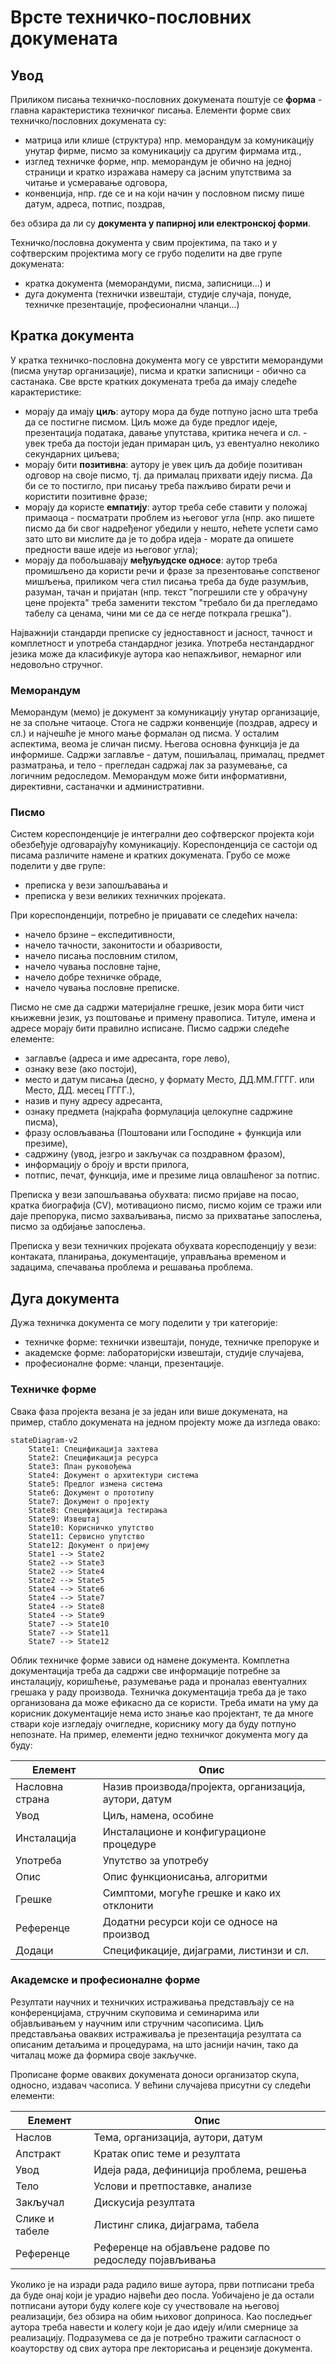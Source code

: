 # Врсте техничко-пословних докумената

## Увод

Приликом писања техничко-пословних докумената поштује се **форма** - главна
карактеристика техничког писања. Елементи форме свих техничко/пословних
докумената су:

- матрица или клише (структура) нпр. меморандум за комуникацију унутар фирме,
писмо за комуникацију са другим фирмама итд.,
- изглед техничке форме, нпр. меморандум је обично на једној страници и кратко
изражава намеру са јасним упутствима за читање и усмеравање одговора,
- конвенција, нпр. где се и на који начин у пословном писму пише датум, адреса,
потпис, поздрав,

без обзира да ли су **документа у папирној или електронској форми**.

Техничко/пословна документа у свим пројектима, па тако и у софтверским
пројектима могу се грубо поделити на две групе докумената:

- кратка документа (меморандуми, писма, записници...) и
- дуга документа (технички извештаји, студије случаја, понуде, техничке
презентације, професионални чланци...)

## Кратка документа

У кратка техничко-пословна документа могу се уврстити меморандуми (писма унутар
организације), писма и кратки записници - обично са састанака. Све врсте
кратких докумената треба да имају следеће карактеристике:

- морају да имају **циљ**: аутору мора да буде потпуно јасно шта треба да се
постигне писмом. Циљ може да буде предлог идеје, презентација података, давање
упутстава, критика нечега и сл. - увек треба да постоји један примаран циљ, уз
евентуално неколико секундарних циљева;
- морају бити **позитивна**: аутору је увек циљ да добије позитиван одговор на
своје писмо, тј. да прималац прихвати идеју писма. Да би се то постигло, при
писању треба пажљиво бирати речи и користити позитивне фразе;
- морају да користе **емпатију**: аутор треба себе ставити у положај примаоца -
посматрати проблем из његовог угла (нпр. ако пишете писмо да би свог надређеног
убедили у нешто, нећете успети само зато што ви мислите да је то добра идеја -
морате да опишете предности ваше идеје из његовог угла);
- морају да побољшавају **међуљудске односе**: аутор треба промишљено да
користи речи и фразе за презентовање сопственог мишљења, приликом чега стил
писања треба да буде разумљив, разуман, тачан и пријатан (нпр. текст "погрешили
сте у обрачуну цене пројекта" треба заменити текстом "требало би да прегледамо
табелу са ценама, чини ми се да се негде поткрала грешка").

Најважнији стандарди преписке су једноставност и јасност, тачност и комплетност
и употреба стандардног језика. Употреба нестандардног језика може да класификује
аутора као непажљивог, немарног или недовољно стручног.

### Меморандум

Меморандум (мемо) је документ за комуникацију унутар организације, не за спољне
читаоце. Стога не садржи конвенције (поздрав, адресу и сл.) и најчешће је много
мање формалан од писма. У осталим аспектима, веома је сличан писму. Његова
основна функција је да информише. Садржи заглавље - датум, пошиљалац, прималац,
предмет разматрања, и тело - прегледан садржај лак за разумевање, са логичним
редоследом. Меморандум може бити информативни, директивни, састаначки и
административни.

### Писмо

Систем кореспонденције је интегрални део софтверског пројекта који обезбеђује
одговарајућу комуникацију. Кореспонденција се састоји од писама различите
намене и кратких докумената. Грубо се може поделити у две групе:

- преписка у вези запошљавања и
- преписка у вези великих техничких пројеката.

При кореспонденцији, потребно је приџавати се следећих начела:

- начело брзине – експедитивности,
- начело тачности, законитости и обазривости,
- начело писања пословним стилом,
- начело чувања пословне тајне,
- начело добре техничке обраде,
- начело чувања пословне преписке.

Писмо не сме да садржи материјалне грешке, језик мора бити чист књижевни језик,
уз поштовање и примену правописа. Титуле, имена и адресе морају бити правилно
исписане. Писмо садржи следеће елементе:

- заглавље (адреса и име адресанта, горе лево),
- ознаку везе (ако постоји),
- место и датум писања (десно, у формату Место, ДД.ММ.ГГГГ. или Место, ДД.
месец ГГГГ.),
- назив и пуну адресу адресанта,
- ознаку предмета (најкраћа формулација целокупне садржине писма),
- фразу ословљавања (Поштовани или Господине + функција или презиме),
- садржину (увод, језгро и закључак са поздравном фразом),
- информацију о броју и врсти прилога,
- потпис, печат, функција, име и презиме лица овлашћеног за потпис.

Преписка у вези запошљавања обухвата: писмо пријаве на посао, кратка биографија
(CV), мотивационо писмо, писмо којим се тражи или даје препорука, писмо
захваљивања, писмо за прихватање запослења, писмо за одбијање запослења.

Преписка у вези техничких пројеката обухвата коресподенцију у вези: контаката,
планирања,  документације, управљања временом и задацима, спечавања проблема и
решавања проблема.

## Дуга документа

Дужа техничка документа се могу поделити у три категорије:

- техничке форме: технички извештаји, понуде, техничке препоруке и
- академске форме: лабораторијски извештаји, студије случајева,
- професионалне форме: чланци, презентације.

### Техничке форме

Свака фаза пројекта везана је за један или више докумената, на пример, стабло
докумената на једном пројекту може да изгледа овако:

``` mermaid
stateDiagram-v2
    State1: Спецификација захтева
    State2: Спецификација ресурса
    State3: План руковођења
    State4: Документ о архитектури система
    State5: Предлог измена система
    State6: Документ о прототипу
    State7: Документ о пројекту
    State8: Спецификација тестирања
    State9: Извештај
    State10: Корисничко упутство
    State11: Сервисно упутство
    State12: Документ о пријему
    State1 --> State2
    State2 --> State3
    State2 --> State4
    State2 --> State5
    State4 --> State6
    State4 --> State7
    State4 --> State8
    State4 --> State9
    State7 --> State10
    State7 --> State11
    State7 --> State12
```

Облик техничке форме зависи од намене документа. Комплетна документација треба
да садржи све информације потребне за инсталацију, коришћење, разумевање рада и
проналаз евентуалних грешака у раду производа. Техничка документација треба да
је тако организована да може ефикасно да се користи. Треба имати на уму да
корисник документације нема исто знање као пројектант, те да многе ствари које
изгледају очигледне, кориснику могу да буду потпуно непознате. На пример,
елементи једно техничког документа могу да буду:

| Елемент         | Опис                                                      |
|-----------------|-----------------------------------------------------------|
| Насловна страна | Назив производа/пројекта, организација, аутори, датум     |
| Увод            | Циљ, намена, особине                                      |
| Инсталација     | Инсталационе и конфигурационе процедуре                   |
| Употреба        | Упутство за употребу                                      |
| Опис            | Опис функционисања, алгоритми                             |
| Грешке          | Симптоми, могуће грешке и како их отклонити               |
| Референце       | Додатни ресурси који се односе на производ                |
| Додаци          | Спецификације, дијаграми, листинзи и сл.                  |

### Академске и професионалне форме

Резултати научних и техничких истраживања представљају се на конференцијама,
стручним скуповима и семинарима или објављивањем у научним или стручним
часописима. Циљ представљања оваквих истраживаља је презентација резултата са
описаним детаљима и процедурама, на што јаснији начин, тако да читалац може да
формира своје закључке.

Прописане форме оваквих докумената доноси организатор скупа, односно, издавач
часописа. У већини случајева присутни су следећи елементи:

| Елемент         | Опис                                                   |
|-----------------|--------------------------------------------------------|
| Наслов          | Тема, организација, аутори, датум                      |
| Апстракт        | Кратак опис теме и резултата                           |
| Увод            | Идеја рада, дефиниција проблема, решења                |
| Тело            | Услови и претпоставке, анализе                         |
| Закључал        | Дискусија резултата                                    |
| Слике и табеле  | Листинг слика, дијаграма, табела                       |
| Референце       | Референце на објављене радове по редоследу појављивања |

Уколико је на изради рада радило више аутора, први потписани треба да буде онај
који је урадио највећи део посла. Уобичајено је да остали потписани аутори буду
колеге које су учествовале на његовој реализацији, без обзира на обим њиховог
доприноса. Као последњег аутора треба навести и колегу који је дао идеју и/или
смернице за реализацију. Подразумева се да је потребно тражити сагласност о
коауторству од свих аутора пре лекторисања и рецензије документа.

